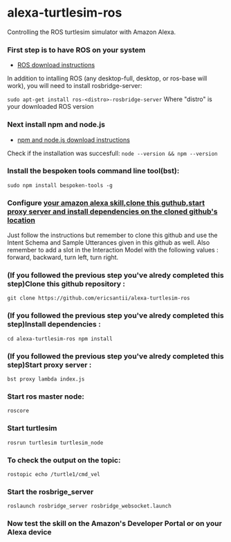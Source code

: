 # alexa-turtlesim-ros
Controlling the ROS turtlesim simulator with Amazon Alexa.

### First step is to have ROS on your system
* [ROS download instructions](http://wiki.ros.org/ROS/Installation)

In addition to intalling ROS (any desktop-full, desktop, or ros-base will work), you will need to install rosbridge-server:

``
sudo apt-get install ros-<distro>-rosbridge-server
``
Where "distro" is your downloaded ROS version
  
### Next install npm and node.js
* [npm and node.js download instructions](https://tecadmin.net/install-latest-nodejs-npm-on-ubuntu/)

Check if the installation was succesfull:
``
node --version && npm --version
``
### Install the bespoken tools command line tool(bst):
``
sudo npm install bespoken-tools -g
``
### Configure [your amazon alexa skill,clone this guthub,start proxy server and install dependencies on the cloned github's location](http://docs.bespoken.tools/en/latest/tutorials/tutorial_lambda_nodejs/)
Just follow the instructions but remember to clone this github and use the Intent Schema and Sample Utterances given
in this github as well. Also remember to add a slot in the Interaction Model with the following values : forward, backward, turn left, turn right.

### (If you followed the previous step you've alredy completed this step)Clone this github repository :
``
git clone https://github.com/ericsantii/alexa-turtlesim-ros
``
### (If you followed the previous step you've alredy completed this step)Install dependencies :
``
cd alexa-turtlesim-ros npm install
``
### (If you followed the previous step you've alredy completed this step)Start proxy server :
``
bst proxy lambda index.js
``
### Start ros master node:
``
roscore
``
### Start turtlesim
``
rosrun turtlesim turtlesim_node
``
### To check the output on the topic:
``
rostopic echo /turtle1/cmd_vel
``
### Start the rosbrige_server
``
roslaunch rosbridge_server rosbridge_websocket.launch
``
### Now test the skill on the Amazon's Developer Portal or on your Alexa device


